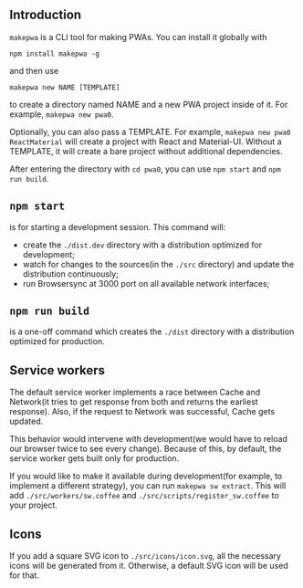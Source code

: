 ## Introduction

`makepwa` is a CLI tool for making PWAs. You can install it globally with

```
npm install makepwa -g
```

and then use

```
makepwa new NAME [TEMPLATE]
```

to create a directory named NAME and a new PWA project inside of it. For example, `makepwa new pwa0`.

Optionally, you can also pass a TEMPLATE. For example, `makepwa new pwa0 ReactMaterial` will create a project with React and Material-UI. Without a TEMPLATE, it will create a bare project without additional dependencies.

After entering the directory with `cd pwa0`, you can use `npm start` and `npm run build`.

## `npm start`

is for starting a development session. This command will:

- create the `./dist.dev` directory with a distribution optimized for development;
- watch for changes to the sources(in the `./src` directory) and update the distribution continuously;
- run Browsersync at 3000 port on all available network interfaces;

## `npm run build`

is a one-off command which creates the `./dist` directory with a distribution optimized for production.

## Service workers

The default service worker implements a race between Cache and Network(it tries to get response from both and returns the earliest response). Also, if the request to Network was successful, Cache gets updated.

This behavior would intervene with development(we would have to reload our browser twice to see every change). Because of this, by default, the service worker gets built only for production.

If you would like to make it available during development(for example, to implement a different strategy), you can run `makepwa sw extract`. This will add `./src/workers/sw.coffee` and `./src/scripts/register_sw.coffee` to your project.

## Icons

If you add a square SVG icon to `./src/icons/icon.svg`, all the necessary icons will be generated from it. Otherwise, a default SVG icon will be used for that.
